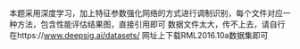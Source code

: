 本题采用深度学习，加上特征参数强化网络的方式进行调制识别，每个文件对应一种方法，包含性能评估结果图，直接引用即可
数据文件太大，传不上去，请自行在https://www.deepsig.ai/datasets/
网址上下载RML2016.10a数据集即可
